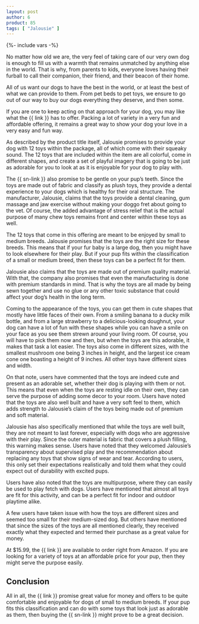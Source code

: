 ```yaml
---
layout: post
author: 6
product: 85
tags: [ "Jalousie" ]  
---
```


{%- include vars -%}

No matter how old we are, the very feel of taking care of our very own dog is enough to fill us with a warmth that remains unmatched by anything else in the world. That is why, from parents to kids, everyone loves having their furball to call their companion, their friend, and their beacon of their home.

All of us want our dogs to have the best in the world, or at least the best of what we can provide to them. From pet beds to pet toys, we ensure to go out of our way to buy our dogs everything they deserve, and then some.

If you are one to keep acting on that approach for your dog, you may like what the {{ link }} has to offer. Packing a lot of variety in a very fun and affordable offering, it remains a great way to show your dog your love in a very easy and fun way.

 
As described by the product title itself, Jalousie promises to provide your dog with 12 toys within the package, all of which come with their squeaky sound. The 12 toys that are included within the item are all colorful, come in different shapes, and create a set of playful imagery that is going to be just as adorable for you to look at as it is enjoyable for your dog to play with.

  

The {{ sn-link }} also promise to be gentle on your pup’s teeth. Since the toys are made out of fabric and classify as plush toys, they provide a dental experience to your dogs which is healthy for their oral structure. The manufacturer, Jalousie, claims that the toys provide a dental cleaning, gum massage and jaw exercise without making your doggo fret about going to the vet. Of course, the added advantage of stress relief that is the actual purpose of many chew toys remains front and center within these toys as well.
  

The 12 toys that come in this offering are meant to be enjoyed by small to medium breeds. Jalousie promises that the toys are the right size for these breeds. This means that if your fur baby is a large dog, then you might have to look elsewhere for their play. But if your pup fits within the classification of a small or medium breed, then these toys can be a perfect fit for them.
  

Jalousie also claims that the toys are made out of premium quality material. With that, the company also promises that even the manufacturing is done with premium standards in mind. That is why the toys are all made by being sewn together and use no glue or any other toxic substance that could affect your dog’s health in the long term.

 

Coming to the appearance of the toys, you can get them in cute shapes that mostly have little faces of their own. From a smiling banana to a ducky milk bottle, and from a large strawberry to a delicious-looking doughnut, your dog can have a lot of fun with these shapes while you can have a smile on your face as you see them strewn around your living room. Of course, you will have to pick them now and then, but when the toys are this adorable, it makes that task a lot easier. The toys also come in different sizes, with the smallest mushroom one being 3 inches in height, and the largest ice cream cone one boasting a height of 9 inches. All other toys have different sizes and width.

 

On that note, users have commented that the toys are indeed cute and present as an adorable set, whether their dog is playing with them or not. This means that even when the toys are resting idle on their own, they can serve the purpose of adding some decor to your room. Users have noted that the toys are also well built and have a very soft feel to them, which adds strength to Jalousie’s claim of the toys being made out of premium and soft material.
  

Jalousie has also specifically mentioned that while the toys are well built, they are not meant to last forever, especially with dogs who are aggressive with their play. Since the outer material is fabric that covers a plush filling, this warning makes sense. Users have noted that they welcomed Jalousie’s transparency about supervised play and the recommendation about replacing any toys that show signs of wear and tear. According to users, this only set their expectations realistically and told them what they could expect out of durability with excited pups.

  

Users have also noted that the toys are multipurpose, where they can easily be used to play fetch with dogs. Users have mentioned that almost all toys are fit for this activity, and can be a perfect fit for indoor and outdoor playtime alike.

  

A few users have taken issue with how the toys are different sizes and seemed too small for their medium-sized dog. But others have mentioned that since the sizes of the toys are all mentioned clearly, they received exactly what they expected and termed their purchase as a great value for money.

  

At $15.99, the {{ link }} are available to order right from Amazon. If you are looking for a variety of toys at an affordable price for your pup, then they might serve the purpose easily.

  

## Conclusion

All in all, the {{ link }} promise great value for money and offers to be quite comfortable and enjoyable for dogs of small to medium breeds. If your pup fits this classification and can do with some toys that look just as adorable as them, then buying the {{ sn-link }} might prove to be a great decision.

